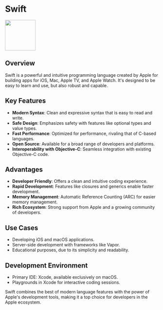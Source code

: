 # Swift

<img src="https://cdn.freebiesupply.com/logos/large/2x/swift-15-logo-png-transparent.png" width="100" height="100">

## Overview

Swift is a powerful and intuitive programming language created by Apple for building apps for iOS, Mac, Apple TV, and Apple Watch. It's designed to be easy to learn and use, but also robust and capable.

## Key Features

- **Modern Syntax**: Clean and expressive syntax that is easy to read and write.
- **Safe Design**: Emphasizes safety with features like optional types and value types.
- **Fast Performance**: Optimized for performance, rivaling that of C-based languages.
- **Open Source**: Available for a broad range of developers and platforms.
- **Interoperability with Objective-C**: Seamless integration with existing Objective-C code.

## Advantages

- **Developer Friendly**: Offers a clean and intuitive coding experience.
- **Rapid Development**: Features like closures and generics enable faster development.
- **Memory Management**: Automatic Reference Counting (ARC) for easier memory management.
- **Rich Ecosystem**: Strong support from Apple and a growing community of developers.

## Use Cases

- Developing iOS and macOS applications.
- Server-side development with frameworks like Vapor.
- Educational purposes, due to its simplicity and readability.

## Development Environment

- Primary IDE: Xcode, available exclusively on macOS.
- Playgrounds in Xcode for interactive coding sessions.

Swift combines the best of modern language features with the power of Apple's development tools, making it a top choice for developers in the Apple ecosystem.
